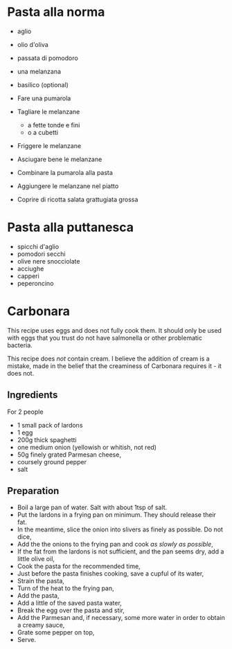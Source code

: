 # Pasta alla norma

* aglio
* olio d'oliva
* passata di pomodoro
* una melanzana
* basilico (optional)

* Fare una pumarola
* Tagliare le melanzane
  * a fette tonde e fini
  * o a cubetti
* Friggere le melanzane
* Asciugare bene le melanzane
* Combinare la pumarola alla pasta
* Aggiungere le melanzane nel piatto
* Coprire di ricotta salata grattugiata grossa

# Pasta alla puttanesca

* spicchi d'aglio
* pomodori secchi
* olive nere snocciolate
* acciughe
* capperi
* peperoncino

# Carbonara

This recipe uses eggs and does not fully cook them.
It should only be used with eggs that you trust do not
have salmonella or other problematic bacteria.

This recipe does *not* contain cream. I believe the addition
of cream is a mistake, made in the belief that the creaminess
of Carbonara requires it - it does not.

## Ingredients

For 2 people

* 1 small pack of lardons
* 1 egg
* 200g thick spaghetti
* one medium onion (yellowish or whitish, not red)
* 50g finely grated Parmesan cheese,
* coursely ground pepper
* salt

## Preparation

* Boil a large pan of water. Salt with about 1tsp of salt.
* Put the lardons in a frying pan on minimum. They should release
  their fat.
* In the meantime, slice the onion into slivers as finely as
  possible. Do not dice,
* Add the the onions to the frying pan and cook *as slowly as possible*,
* If the fat from the lardons is not sufficient, and the pan seems dry,
  add a little olive oil,
* Cook the pasta for the recommended time,
* Just before the pasta finishes cooking, save a cupful of its
  water,
* Strain the pasta,
* Turn of the heat to the frying pan,
* Add the pasta,
* Add a little of the saved pasta water,
* Break the egg over the pasta and stir,
* Add the Parmesan and, if necessary, some more water in order
  to obtain a creamy sauce,
* Grate some pepper on top,
* Serve.
